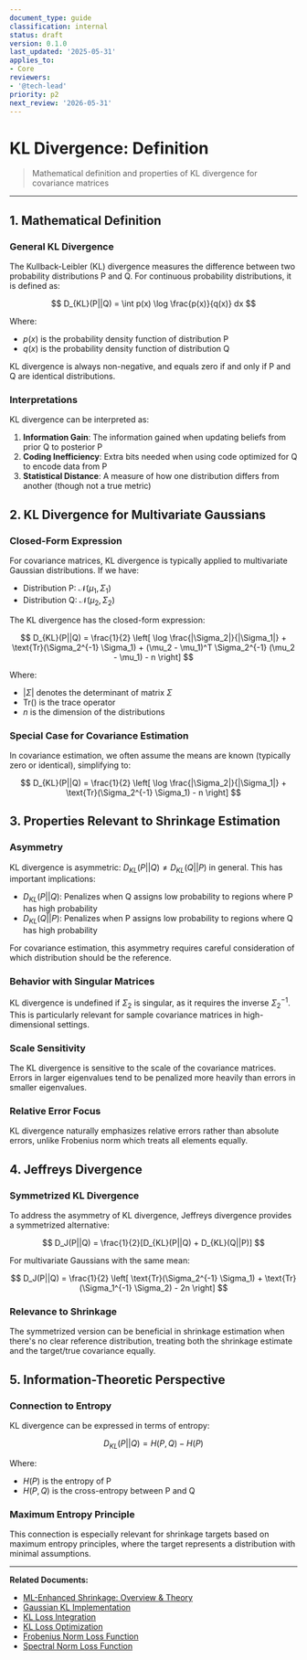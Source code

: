 ```yaml
---
document_type: guide
classification: internal
status: draft
version: 0.1.0
last_updated: '2025-05-31'
applies_to:
- Core
reviewers:
- '@tech-lead'
priority: p2
next_review: '2026-05-31'
---
```


# KL Divergence: Definition

> Mathematical definition and properties of KL divergence for covariance matrices

---

## 1. Mathematical Definition

### General KL Divergence

The Kullback-Leibler (KL) divergence measures the difference between two probability distributions P and Q. For continuous probability distributions, it is defined as:

$$ D_{KL}(P||Q) = \int p(x) \log \frac{p(x)}{q(x)} dx $$

Where:
- $p(x)$ is the probability density function of distribution P
- $q(x)$ is the probability density function of distribution Q

KL divergence is always non-negative, and equals zero if and only if P and Q are identical distributions.

### Interpretations

KL divergence can be interpreted as:

1. **Information Gain**: The information gained when updating beliefs from prior Q to posterior P
2. **Coding Inefficiency**: Extra bits needed when using code optimized for Q to encode data from P
3. **Statistical Distance**: A measure of how one distribution differs from another (though not a true metric)

## 2. KL Divergence for Multivariate Gaussians

### Closed-Form Expression

For covariance matrices, KL divergence is typically applied to multivariate Gaussian distributions. If we have:

- Distribution P: $\mathcal{N}(\mu_1, \Sigma_1)$ 
- Distribution Q: $\mathcal{N}(\mu_2, \Sigma_2)$

The KL divergence has the closed-form expression:

$$ D_{KL}(P||Q) = \frac{1}{2} \left[ \log \frac{|\Sigma_2|}{|\Sigma_1|} + \text{Tr}(\Sigma_2^{-1} \Sigma_1) + (\mu_2 - \mu_1)^T \Sigma_2^{-1} (\mu_2 - \mu_1) - n \right] $$

Where:
- $|\Sigma|$ denotes the determinant of matrix $\Sigma$
- $\text{Tr}()$ is the trace operator
- $n$ is the dimension of the distributions

### Special Case for Covariance Estimation

In covariance estimation, we often assume the means are known (typically zero or identical), simplifying to:

$$ D_{KL}(P||Q) = \frac{1}{2} \left[ \log \frac{|\Sigma_2|}{|\Sigma_1|} + \text{Tr}(\Sigma_2^{-1} \Sigma_1) - n \right] $$

## 3. Properties Relevant to Shrinkage Estimation

### Asymmetry

KL divergence is asymmetric: $D_{KL}(P||Q) \neq D_{KL}(Q||P)$ in general. This has important implications:

- $D_{KL}(P||Q)$: Penalizes when Q assigns low probability to regions where P has high probability
- $D_{KL}(Q||P)$: Penalizes when P assigns low probability to regions where Q has high probability

For covariance estimation, this asymmetry requires careful consideration of which distribution should be the reference.

### Behavior with Singular Matrices

KL divergence is undefined if $\Sigma_2$ is singular, as it requires the inverse $\Sigma_2^{-1}$. This is particularly relevant for sample covariance matrices in high-dimensional settings.

### Scale Sensitivity

The KL divergence is sensitive to the scale of the covariance matrices. Errors in larger eigenvalues tend to be penalized more heavily than errors in smaller eigenvalues.

### Relative Error Focus

KL divergence naturally emphasizes relative errors rather than absolute errors, unlike Frobenius norm which treats all elements equally.

## 4. Jeffreys Divergence

### Symmetrized KL Divergence

To address the asymmetry of KL divergence, Jeffreys divergence provides a symmetrized alternative:

$$ D_J(P||Q) = \frac{1}{2}[D_{KL}(P||Q) + D_{KL}(Q||P)] $$

For multivariate Gaussians with the same mean:

$$ D_J(P||Q) = \frac{1}{2} \left[ \text{Tr}(\Sigma_2^{-1} \Sigma_1) + \text{Tr}(\Sigma_1^{-1} \Sigma_2) - 2n \right] $$

### Relevance to Shrinkage

The symmetrized version can be beneficial in shrinkage estimation when there's no clear reference distribution, treating both the shrinkage estimate and the target/true covariance equally.

## 5. Information-Theoretic Perspective

### Connection to Entropy

KL divergence can be expressed in terms of entropy:

$$ D_{KL}(P||Q) = H(P, Q) - H(P) $$

Where:
- $H(P)$ is the entropy of P
- $H(P, Q)$ is the cross-entropy between P and Q

### Maximum Entropy Principle

This connection is especially relevant for shrinkage targets based on maximum entropy principles, where the target represents a distribution with minimal assumptions.

---

**Related Documents:**
* [ML-Enhanced Shrinkage: Overview & Theory](../../bl-ai-shrinkage-overview.md)
* [Gaussian KL Implementation](./bl-ai-shrinkage-loss-kl-gaussian.md)
* [KL Loss Integration](./bl-ai-shrinkage-loss-kl-integration.md)
* [KL Loss Optimization](./bl-ai-shrinkage-loss-kl-optimization.md)
* [Frobenius Norm Loss Function](../frobenius/bl-ai-shrinkage-loss-frobenius.md)
* [Spectral Norm Loss Function](../spectral/bl-ai-shrinkage-loss-spectral.md)